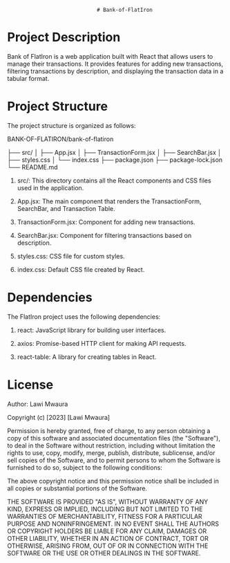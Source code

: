                                  # Bank-of-FlatIron
# Project Description
Bank of FlatIron is a web application built with React that allows users to manage their transactions. It provides features for adding new transactions, filtering transactions by description, and displaying the transaction data in a tabular format.

# Project Structure
The project structure is organized as follows:

BANK-OF-FLATIRON/bank-of-flatiron

  ├── src/
  │   ├── App.jsx
  │   ├── TransactionForm.jsx
  │   ├── SearchBar.jsx
  │   ├── styles.css
  │   └── index.css
  ├── package.json
  ├── package-lock.json
  └── README.md

1. src/: This directory contains all the React components and CSS files used in the application.

2. App.jsx: The main component that renders the TransactionForm, SearchBar, and Transaction Table.

3. TransactionForm.jsx: Component for adding new transactions.

4. SearchBar.jsx: Component for filtering transactions based on description.

5. styles.css: CSS file for custom styles.

6. index.css: Default CSS file created by React.

# Dependencies
The FlatIron project uses the following dependencies:

1. react: JavaScript library for building user interfaces.

2. axios: Promise-based HTTP client for making API requests.

3. react-table: A library for creating tables in React.

# License

Author: Lawi Mwaura

Copyright (c) [2023] [Lawi Mwaura]

Permission is hereby granted, free of charge, to any person obtaining a copy of this software and associated documentation files (the "Software"), to deal in the Software without restriction, including without limitation the rights to use, copy, modify, merge, publish, distribute, sublicense, and/or sell copies of the Software, and to permit persons to whom the Software is furnished to do so, subject to the following conditions:

The above copyright notice and this permission notice shall be included in all copies or substantial portions of the Software.

THE SOFTWARE IS PROVIDED "AS IS", WITHOUT WARRANTY OF ANY KIND, EXPRESS OR IMPLIED, INCLUDING BUT NOT LIMITED TO THE WARRANTIES OF MERCHANTABILITY, FITNESS FOR A PARTICULAR PURPOSE AND NONINFRINGEMENT. IN NO EVENT SHALL THE AUTHORS OR COPYRIGHT HOLDERS BE LIABLE FOR ANY CLAIM, DAMAGES OR OTHER LIABILITY, WHETHER IN AN ACTION OF CONTRACT, TORT OR OTHERWISE, ARISING FROM, OUT OF OR IN CONNECTION WITH THE SOFTWARE OR THE USE OR OTHER DEALINGS IN THE SOFTWARE.



